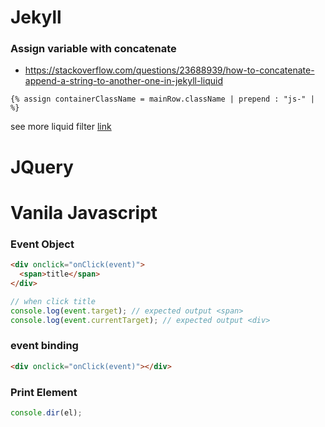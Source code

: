 # Jekyll

### Assign variable with concatenate

- https://stackoverflow.com/questions/23688939/how-to-concatenate-append-a-string-to-another-one-in-jekyll-liquid

```liquid
{% assign containerClassName = mainRow.className | prepend : "js-" |  %}
```

see more liquid filter [link](https://jekyllrb.com/docs/liquid/filters/)

# JQuery

# Vanila Javascript

### Event Object

```html
<div onclick="onClick(event)">
  <span>title</span>
</div>
```

```js
// when click title
console.log(event.target); // expected output <span>
console.log(event.currentTarget); // expected output <div>
```

### event binding

```html
<div onclick="onClick(event)"></div>
```

### Print Element

```js
console.dir(el);
```
